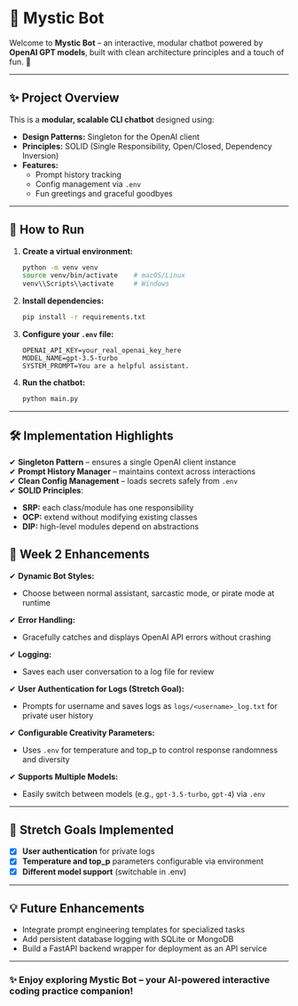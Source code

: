 # 🤖 Mystic Bot

Welcome to **Mystic Bot** – an interactive, modular chatbot powered by **OpenAI GPT models**, built with clean architecture principles and a touch of fun. 🌟

---

## ✨ **Project Overview**

This is a **modular, scalable CLI chatbot** designed using:

- **Design Patterns:** Singleton for the OpenAI client
- **Principles:** SOLID (Single Responsibility, Open/Closed, Dependency Inversion)
- **Features:** 
  - Prompt history tracking
  - Config management via `.env`
  - Fun greetings and graceful goodbyes

---

## 🚀 **How to Run**

1. **Create a virtual environment:**

    ```bash
    python -m venv venv
    source venv/bin/activate    # macOS/Linux
    venv\\Scripts\\activate     # Windows
    ```

2. **Install dependencies:**

    ```bash
    pip install -r requirements.txt
    ```

3. **Configure your `.env` file:**

    ```env
    OPENAI_API_KEY=your_real_openai_key_here
    MODEL_NAME=gpt-3.5-turbo
    SYSTEM_PROMPT=You are a helpful assistant.
    ```

4. **Run the chatbot:**

    ```bash
    python main.py
    ```

---

## 🛠️ **Implementation Highlights**

✔ **Singleton Pattern** – ensures a single OpenAI client instance  
✔ **Prompt History Manager** – maintains context across interactions  
✔ **Clean Config Management** – loads secrets safely from `.env`  
✔ **SOLID Principles**:
- **SRP:** each class/module has one responsibility
- **OCP:** extend without modifying existing classes
- **DIP:** high-level modules depend on abstractions


## 🌟 **Week 2 Enhancements**

✔ **Dynamic Bot Styles:**
- Choose between normal assistant, sarcastic mode, or pirate mode at runtime

✔ **Error Handling:**
- Gracefully catches and displays OpenAI API errors without crashing

✔ **Logging:**
- Saves each user conversation to a log file for review

✔ **User Authentication for Logs (Stretch Goal):**
- Prompts for username and saves logs as `logs/<username>_log.txt` for private user history

✔ **Configurable Creativity Parameters:**
- Uses `.env` for temperature and top_p to control response randomness and diversity

✔ **Supports Multiple Models:**
- Easily switch between models (e.g., `gpt-3.5-turbo`, `gpt-4`) via `.env`

---

## 🎯 **Stretch Goals Implemented**

- [x] **User authentication** for private logs  
- [x] **Temperature and top_p** parameters configurable via environment  
- [x] **Different model support** (switchable in .env)

---

## 💡 **Future Enhancements**

- Integrate prompt engineering templates for specialized tasks  
- Add persistent database logging with SQLite or MongoDB  
- Build a FastAPI backend wrapper for deployment as an API service

---

### ✨ **Enjoy exploring Mystic Bot – your AI-powered interactive coding practice companion!**